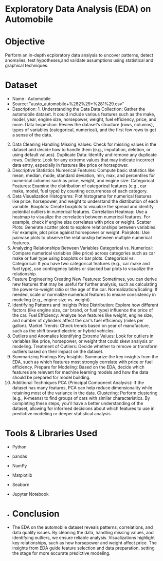 # Exploratory Data Analysis (EDA) on Automobile
# Objective 
Perform an in-depth ecploratory data analysis to uncover patterns, detect anomalies, test hypotheses,and validate assumptions using statistical and graphical techniques.
# Dataset
* Name : Automobile
* Source: "austo_automobile+%282%29+%281%29.csv"
* Description: 1. Understanding the Data
Data Collection: Gather the automobile dataset. It could include various features such as the make, model, year, engine size, horsepower, weight, fuel efficiency, price, and more.
Data Inspection: Review the dataset’s structure (rows, columns), types of variables (categorical, numerical), and the first few rows to get a sense of the data.
2. Data Cleaning
Handling Missing Values: Check for missing values in the dataset and decide how to handle them (e.g., imputation, deletion, or using default values).
Duplicate Data: Identify and remove any duplicate rows.
Outliers: Look for any extreme values that may indicate incorrect data entry, especially in features like price or horsepower.
3. Descriptive Statistics
Numerical Features: Compute basic statistics like mean, median, mode, standard deviation, min, max, and percentiles for numerical columns such as price, weight, and engine size.
Categorical Features: Examine the distribution of categorical features (e.g., car make, model, fuel type) by counting occurrences of each category.
4. Data Visualization
Histograms: Plot histograms for numerical features like price, horsepower, and weight to understand the distribution of each variable.
Boxplots: Create boxplots to visualize the spread and identify potential outliers in numerical features.
Correlation Heatmap: Use a heatmap to visualize the correlation between numerical features. For example, check if engine size correlates with price or weight.
Scatter Plots: Generate scatter plots to explore relationships between variables. For example, plot price against horsepower or weight.
Pairplots: Use pairwise plots to observe the relationship between multiple numerical features.
5. Analyzing Relationships Between Variables
Categorical vs. Numerical: Compare numerical variables (like price) across categories such as car make or fuel type using boxplots or bar plots.
Categorical vs. Categorical: If you have two categorical features (e.g., car make and fuel type), use contingency tables or stacked bar plots to visualize the relationship.
6. Feature Engineering
Creating New Features: Sometimes, you can derive new features that may be useful for further analysis, such as calculating the power-to-weight ratio or the age of the car.
Normalization/Scaling: If needed, scale or normalize numerical features to ensure consistency in modeling (e.g., engine size vs. weight).
7. Identifying Patterns and Insights
Price Distribution: Explore how different factors (like engine size, car brand, or fuel type) influence the price of the car.
Fuel Efficiency: Analyze how features like weight, engine size, and number of cylinders affect the car's fuel efficiency (miles per gallon).
Market Trends: Check trends based on year of manufacture, such as the shift toward electric or hybrid vehicles.
8. Outliers and Anomalies
Identifying Extreme Values: Look for outliers in variables like price, horsepower, or weight that could skew analysis or modeling.
Treatment of Outliers: Decide whether to remove or transform outliers based on their impact on the dataset.
9. Summarizing Findings
Key Insights: Summarize the key insights from the EDA, such as which features most strongly correlate with price or fuel efficiency.
Prepare for Modeling: Based on the EDA, decide which features are relevant for machine learning models and how the data should be prepared for model building.
10. Additional Techniques
PCA (Principal Component Analysis): If the dataset has many features, PCA can help reduce dimensionality while retaining most of the variance in the data.
Clustering: Perform clustering (e.g., K-means) to find groups of cars with similar characteristics.
By completing these steps, you'll have a better understanding of the dataset, allowing for informed decisions about which features to use in predictive modeling or deeper statistical analysis.
# Tools & Libraries Used 
* Python
* pandas
* NumPy
* Matplotlib
* Seaborn
* Jupyter Notebook

* # Conclusion
* The EDA on the automobile dataset reveals patterns, correlations, and data quality issues. By cleaning the data, handling missing values, and identifying outliers, we ensure reliable analysis. Visualizations highlight key relationships, such as how horsepower and weight affect price. The insights from EDA guide feature selection and data preparation, setting the stage for more accurate predictive modeling.



